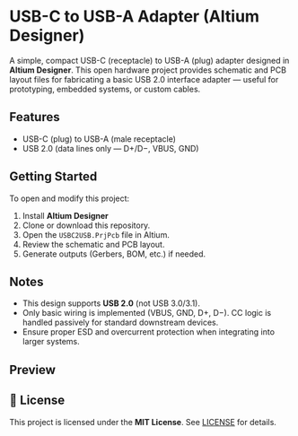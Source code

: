 # USB-C to USB-A Adapter (Altium Designer)

A simple, compact USB-C (receptacle) to USB-A (plug) adapter designed in **Altium Designer**. This open hardware project provides schematic and PCB layout files for fabricating a basic USB 2.0 interface adapter — useful for prototyping, embedded systems, or custom cables.

##  Features

- USB-C (plug) to USB-A (male receptacle)
- USB 2.0 (data lines only — D+/D−, VBUS, GND)

##  Getting Started

To open and modify this project:

1. Install **Altium Designer** 
2. Clone or download this repository.
3. Open the `USBC2USB.PrjPcb` file in Altium.
4. Review the schematic and PCB layout.
5. Generate outputs (Gerbers, BOM, etc.) if needed.

##  Notes

- This design supports **USB 2.0** (not USB 3.0/3.1).
- Only basic wiring is implemented (VBUS, GND, D+, D−). CC logic is handled passively for standard downstream devices.
- Ensure proper ESD and overcurrent protection when integrating into larger systems.

##  Preview


## 📄 License

This project is licensed under the **MIT License**. See [LICENSE](LICENSE) for details.

